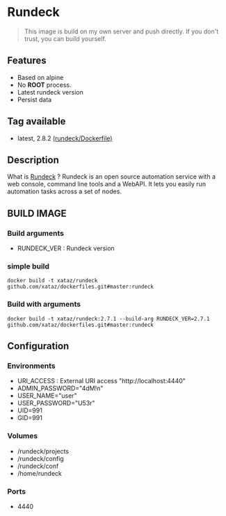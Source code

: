 # Rundeck

> This image is build on my own server and push directly.
> If you don't trust, you can build yourself.


## Features
* Based on alpine
* No **ROOT** process.
* Latest rundeck version
* Persist data


## Tag available
* latest, 2.8.2 [(rundeck/Dockerfile)](https://github.com/xataz/dockerfiles/blob/master/rundeck/Dockerfile)


## Description
What is [Rundeck](http://rundeck.org/) ?
Rundeck is an open source automation service with a web console, command line tools and a WebAPI. It lets you easily run automation tasks across a set of nodes.


## BUILD IMAGE
### Build arguments
* RUNDECK_VER : Rundeck version

### simple build
```shell
docker build -t xataz/rundeck github.com/xataz/dockerfiles.git#master:rundeck
```

### Build with arguments
```shell
docker build -t xataz/rundeck:2.7.1 --build-arg RUNDECK_VER=2.7.1 github.com/xataz/dockerfiles.git#master:rundeck
```

## Configuration
### Environments
* URI_ACCESS : External URI access "http://localhost:4440"
* ADMIN_PASSWORD="4dM!n"
* USER_NAME="user"
* USER_PASSWORD="U53r"
* UID=991
* GID=991

### Volumes
* /rundeck/projects
* /rundeck/config
* /rundeck/conf
* /home/rundeck

### Ports
* 4440




